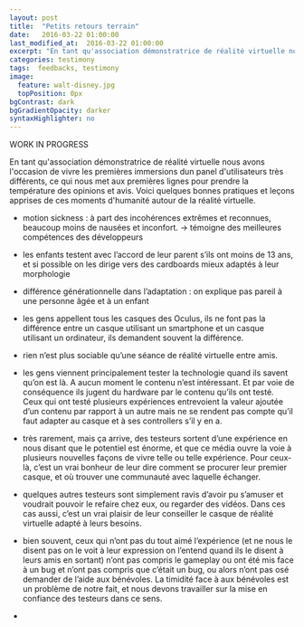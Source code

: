 ```yaml
---
layout: post
title:  "Petits retours terrain"
date:   2016-03-22 01:00:00
last_modified_at:  2016-03-22 01:00:00
excerpt: "En tant qu'association démonstratrice de réalité virtuelle nous avons l'occasion de vivre les premières immersions de baucoup de personnes, ce qui nous met aux premières lignes..."
categories: testimony
tags:  feedbacks, testimony
image:
  feature: walt-disney.jpg
  topPosition: 0px
bgContrast: dark
bgGradientOpacity: darker
syntaxHighlighter: no
---
```



WORK IN PROGRESS 

En tant qu'association démonstratrice de réalité virtuelle nous avons l'occasion de vivre les premières immersions dun panel d'utilisateurs très différents, ce qui nous met aux premières lignes pour prendre la température des opinions et avis. Voici quelques bonnes pratiques et leçons apprises de ces moments d'humanité autour de la réalité virtuelle.

- motion sickness : à part des incohérences extrêmes et reconnues, beaucoup moins de nausées et inconfort.
-> témoigne des meilleures compétences des développeurs

- les enfants testent avec l’accord de leur parent s’ils ont moins de 13 ans, et si possible on les dirige vers des cardboards mieux adaptés à leur morphologie

- différence générationnelle dans l’adaptation : on explique pas pareil à une personne âgée et à un enfant

- les gens appellent tous les casques des Oculus, ils ne font pas la différence entre un casque utilisant un smartphone et un casque utilisant un ordinateur, ils demandent souvent la différence.

- rien n’est plus sociable qu’une séance de réalité virtuelle entre amis.

- les gens viennent principalement tester la technologie quand ils savent qu’on est là. A aucun moment le contenu n’est intéressant. Et par voie de conséquence ils jugent du hardware par le contenu qu’ils ont testé. Ceux qui ont testé plusieurs expériences entrevoient la valeur ajoutée d’un contenu par rapport à un autre mais ne se rendent pas compte qu’il faut adapter au casque et à ses controllers s’il y en a.

- très rarement, mais ça arrive, des testeurs sortent d’une expérience en nous disant que le potentiel est énorme, et que ce média ouvre la voie à plusieurs nouvelles façons de vivre telle ou telle expérience. Pour ceux-là, c’est un vrai bonheur de leur dire comment se procurer leur premier casque, et où trouver une communauté avec laquelle échanger.

- quelques autres testeurs sont simplement ravis d’avoir pu s’amuser et voudrait pouvoir le refaire chez eux, ou regarder des vidéos. Dans ces cas aussi, c’est un vrai plaisir de leur conseiller le casque de réalité virtuelle adapté à leurs besoins.

- bien souvent, ceux qui n’ont pas du tout aimé l’expérience (et ne nous le disent pas on le voit à leur expression on l’entend quand ils le disent à leurs amis en sortant) n’ont pas compris le gameplay ou ont été mis face à un bug et n’ont pas compris que c’était un bug, ou alors n’ont pas osé demander de l’aide aux bénévoles. La timidité face à aux bénévoles est un problème de notre fait, et nous devons travailler sur la mise en confiance des testeurs dans ce sens.

-